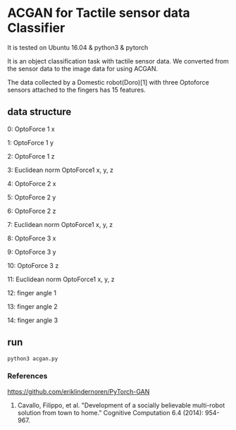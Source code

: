 # ACGAN for Tactile sensor data Classifier

It is tested on Ubuntu 16.04 & python3 & pytorch

It is an object classification task with tactile sensor data. We converted from the sensor data to the image data for using ACGAN. 

The data collected by a Domestic robot(Doro)[1] with three Optoforce sensors attached to the fingers has 15 features.

## data structure
0: OptoForce 1 x

1: OptoForce 1 y

2: OptoForce 1 z

3: Euclidean norm OptoForce1 x, y, z

4: OptoForce 2 x

5: OptoForce 2 y

6: OptoForce 2 z

7: Euclidean norm OptoForce1 x, y, z

8: OptoForce 3 x

9: OptoForce 3 y

10: OptoForce 3 z

11: Euclidean norm OptoForce1 x, y, z

12: finger angle 1

13: finger angle 2

14: finger angle 3

## run
```
python3 acgan.py
```

###  References
https://github.com/eriklindernoren/PyTorch-GAN
1. Cavallo, Filippo, et al. "Development of a socially believable multi-robot solution from town to home." Cognitive Computation 6.4 (2014): 954-967.

